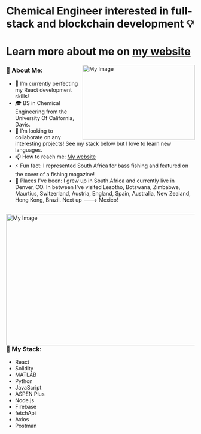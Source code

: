 # Chemical Engineer interested in full-stack and blockchain development 💡
# Learn more about me on [my website](https://nicholaskmilligan.com/)

<img align="right" src="https://media.giphy.com/media/lGD7VxrtwNalqhx68w/giphy.gif" alt="My Image"  width="300" height="200">

### 🙋 About Me:
- 🌱 I’m currently perfecting my React development skills!
- 🎓 BS in Chemical Engineering from the University Of California, Davis.
- 👯 I’m looking to collaborate on any interesting projects! See my stack below but I love to learn new languages.
- 📫 How to reach me: [My website](https://nicholaskmilligan.com/contact)
- ⚡ Fun fact: I represented South Africa for bass fishing and featured on the cover of a fishing magazine!
- 📍 Places I've been: I grew up in South Africa and currently live in Denver, CO. In between I've visited Lesotho, Botswana, Zimbabwe, Maurtius, Switzerland, Austria, England, Spain, Australia, New Zealand, Hong Kong, Brazil. Next up ---> Mexico!
##

<img align="right" src="https://media.giphy.com/media/lJbot6b2yxvDBfL0bJ/giphy.gif" alt="My Image"  width="600" height="350">

### 📂 My Stack: 
- React
- Solidity
- MATLAB
- Python
- JavaScript
- ASPEN Plus
- Node.js
- Firebase
- fetchApi
- Axios
- Postman
